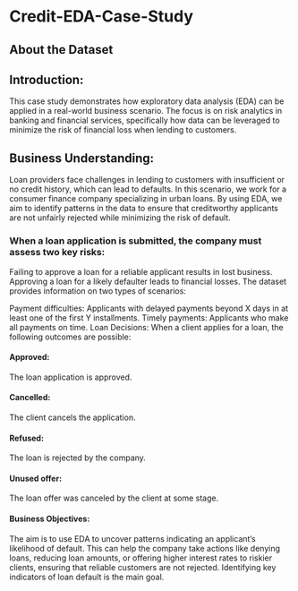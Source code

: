 # Credit-EDA-Case-Study

## About the Dataset

## Introduction: 
This case study demonstrates how exploratory data analysis (EDA) can be applied in a real-world business scenario. The focus is on risk analytics in banking and financial services, specifically how data can be leveraged to minimize the risk of financial loss when lending to customers.

## Business Understanding: 
Loan providers face challenges in lending to customers with insufficient or no credit history, which can lead to defaults. In this scenario, we work for a consumer finance company specializing in urban loans. By using EDA, we aim to identify patterns in the data to ensure that creditworthy applicants are not unfairly rejected while minimizing the risk of default.

### When a loan application is submitted, the company must assess two key risks:

Failing to approve a loan for a reliable applicant results in lost business.
Approving a loan for a likely defaulter leads to financial losses.
The dataset provides information on two types of scenarios:

Payment difficulties: Applicants with delayed payments beyond X days in at least one of the first Y installments.
Timely payments: Applicants who make all payments on time.
Loan Decisions: When a client applies for a loan, the following outcomes are possible:

#### Approved: 
The loan application is approved.
#### Cancelled: 
The client cancels the application.
#### Refused: 
The loan is rejected by the company.
#### Unused offer: 
The loan offer was canceled by the client at some stage.
#### Business Objectives: 
The aim is to use EDA to uncover patterns indicating an applicant’s likelihood of default. This can help the company take actions like denying loans, reducing loan amounts, or offering higher interest rates to riskier clients, ensuring that reliable customers are not rejected. Identifying key indicators of loan default is the main goal.

